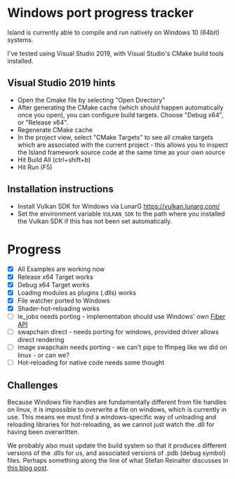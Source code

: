 # Windows port progress tracker

Island is currently able to compile and run natively on Windows 10 (64bit) systems. 

I've tested using Visual Studio 2019, with Visual Studio's CMake build tools installed. 

## Visual Studio 2019 hints 

* Open the Cmake file by selecting "Open Directory"
* After generating the CMake cache (which should happen automatically once you open), you can configure build targets. Choose "Debug x64", or "Release x64". 
* Regenerate CMake cache
* In the project view, select "CMake Targets" to see all cmake targets which are associated with the current project - this allows you to inspect the Island framework source code at the same time as your own source
* Hit Build All (ctrl+shift+b)
* Hit Run (F5)

## Installation instructions

* Install Vulkan SDK for Windows via LunarG https://vulkan.lunarg.com/
* Set the environment variable `VULKAN_SDK` to the path where you installed the Vulkan SDK if this has not been set automatically.

# Progress

- [x] All Examples are working now
- [x] Release x64 Target works
- [x] Debug x64 Target works 
- [x] Loading modules as plugins (.dlls) works
- [x] File watcher ported to Windows
- [x] Shader-hot-reloading works
- [ ] le_jobs needs porting - implementation should use Windows' own [Fiber API](https://nullprogram.com/blog/2019/03/28/) 
- [ ] swapchain direct - needs porting for windows, provided driver allows direct rendering
- [ ] image swapchain needs porting - we can't pipe to ffmpeg like we did on linux - or can we?
- [ ] Hot-reloading for native code needs some thought

## Challenges

Because Windows file handles are fundamentally different from file handles on linux, it is impossible to overwrite a file on windows, which is currently in use. This means we must find a windows-specific way of unloading and reloading libraries for hot-reloading, as we cannot just watch the .dll for having been overwritten. 

We probably also must update the build system so that it produces different versions of the .dlls for us, and associated versions of .pdb (debug symbol) files. Perhaps something along the line of what Stefan Reinalter discusses in [this blog post](https://blog.molecular-matters.com/2017/05/09/deleting-pdb-files-locked-by-visual-studio/). 
